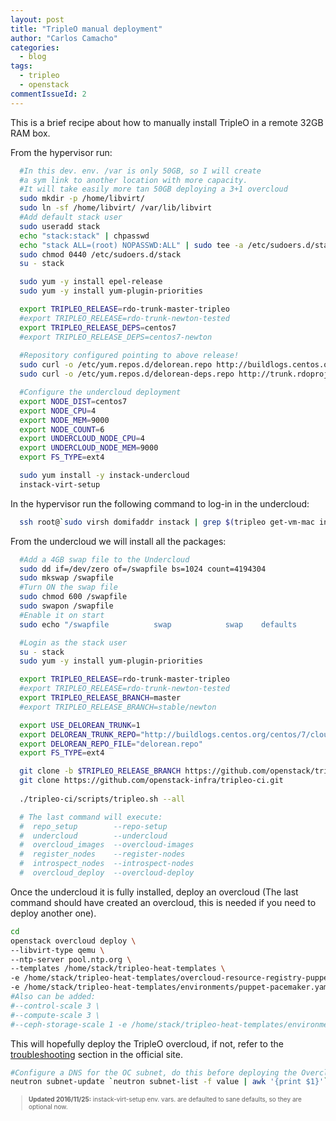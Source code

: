 ```yaml
---
layout: post
title: "TripleO manual deployment"
author: "Carlos Camacho"
categories:
  - blog
tags:
  - tripleo
  - openstack
commentIssueId: 2
---
```


This is a brief recipe about how to
manually install TripleO in a remote
32GB RAM box.

From the hypervisor run:

```bash
  #In this dev. env. /var is only 50GB, so I will create
  #a sym link to another location with more capacity.
  #It will take easily more tan 50GB deploying a 3+1 overcloud
  sudo mkdir -p /home/libvirt/
  sudo ln -sf /home/libvirt/ /var/lib/libvirt
  #Add default stack user
  sudo useradd stack
  echo "stack:stack" | chpasswd
  echo "stack ALL=(root) NOPASSWD:ALL" | sudo tee -a /etc/sudoers.d/stack
  sudo chmod 0440 /etc/sudoers.d/stack
  su - stack

  sudo yum -y install epel-release
  sudo yum -y install yum-plugin-priorities

  export TRIPLEO_RELEASE=rdo-trunk-master-tripleo
  #export TRIPLEO_RELEASE=rdo-trunk-newton-tested
  export TRIPLEO_RELEASE_DEPS=centos7
  #export TRIPLEO_RELEASE_DEPS=centos7-newton
  
  #Repository configured pointing to above release!
  sudo curl -o /etc/yum.repos.d/delorean.repo http://buildlogs.centos.org/centos/7/cloud/x86_64/$TRIPLEO_RELEASE/delorean.repo
  sudo curl -o /etc/yum.repos.d/delorean-deps.repo http://trunk.rdoproject.org/$TRIPLEO_RELEASE_DEPS/delorean-deps.repo

  #Configure the undercloud deployment
  export NODE_DIST=centos7
  export NODE_CPU=4
  export NODE_MEM=9000
  export NODE_COUNT=6
  export UNDERCLOUD_NODE_CPU=4
  export UNDERCLOUD_NODE_MEM=9000
  export FS_TYPE=ext4

  sudo yum install -y instack-undercloud
  instack-virt-setup
```

In the hypervisor run the following command to log-in in
the undercloud:

```bash
  ssh root@`sudo virsh domifaddr instack | grep $(tripleo get-vm-mac instack) | awk '{print $4}' | sed 's/\/.*$//'`
```

From the undercloud we will install all the
packages:

```bash
  #Add a 4GB swap file to the Undercloud
  sudo dd if=/dev/zero of=/swapfile bs=1024 count=4194304
  sudo mkswap /swapfile
  #Turn ON the swap file
  sudo chmod 600 /swapfile
  sudo swapon /swapfile
  #Enable it on start
  sudo echo "/swapfile          swap            swap    defaults        0 0" >> /etc/fstab

  #Login as the stack user
  su - stack
  sudo yum -y install yum-plugin-priorities

  export TRIPLEO_RELEASE=rdo-trunk-master-tripleo
  #export TRIPLEO_RELEASE=rdo-trunk-newton-tested
  export TRIPLEO_RELEASE_BRANCH=master
  #export TRIPLEO_RELEASE_BRANCH=stable/newton

  export USE_DELOREAN_TRUNK=1
  export DELOREAN_TRUNK_REPO="http://buildlogs.centos.org/centos/7/cloud/x86_64/$TRIPLEO_RELEASE/"
  export DELOREAN_REPO_FILE="delorean.repo"
  export FS_TYPE=ext4

  git clone -b $TRIPLEO_RELEASE_BRANCH https://github.com/openstack/tripleo-heat-templates
  git clone https://github.com/openstack-infra/tripleo-ci.git
  
  ./tripleo-ci/scripts/tripleo.sh --all

  # The last command will execute:
  #  repo_setup        --repo-setup
  #  undercloud        --undercloud
  #  overcloud_images  --overcloud-images
  #  register_nodes    --register-nodes
  #  introspect_nodes  --introspect-nodes
  #  overcloud_deploy  --overcloud-deploy
```

Once the undercloud it is fully installed, deploy an overcloud
(The last command should have created an overcloud, this is
needed if you need to deploy another one).

```bash
cd
openstack overcloud deploy \
--libvirt-type qemu \
--ntp-server pool.ntp.org \
--templates /home/stack/tripleo-heat-templates \
-e /home/stack/tripleo-heat-templates/overcloud-resource-registry-puppet.yaml \
-e /home/stack/tripleo-heat-templates/environments/puppet-pacemaker.yaml
#Also can be added:
#--control-scale 3 \
#--compute-scale 3 \
#--ceph-storage-scale 1 -e /home/stack/tripleo-heat-templates/environments/storage-environment.yaml
```

This will hopefully deploy the TripleO overcloud, if not,
refer to the [troubleshooting](http://tripleo.org/troubleshooting/troubleshooting.html) section in the official
site.

```bash
#Configure a DNS for the OC subnet, do this before deploying the Overcloud
neutron subnet-update `neutron subnet-list -f value | awk '{print $1}'` --dns-nameserver 192.168.122.1
```

<div style="font-size:10px">
  <blockquote>
    <p><strong>Updated 2016/11/25:</strong> instack-virt-setup env. vars. are defaulted to sane defaults, so they are optional now.</p>
  </blockquote>
</div>

